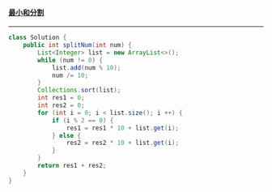 #### <a href="https://leetcode.cn/problems/split-with-minimum-sum/">最小和分割</a>

---------------

```java
class Solution {
    public int splitNum(int num) {
        List<Integer> list = new ArrayList<>();
        while (num != 0) {
            list.add(num % 10);
            num /= 10;
        }
        Collections.sort(list);
        int res1 = 0;
        int res2 = 0;
        for (int i = 0; i < list.size(); i ++) {
            if (i % 2 == 0) {
                res1 = res1 * 10 + list.get(i);
            } else {
                res2 = res2 * 10 + list.get(i);
            }
        }
        return res1 + res2;
    }
}
```

